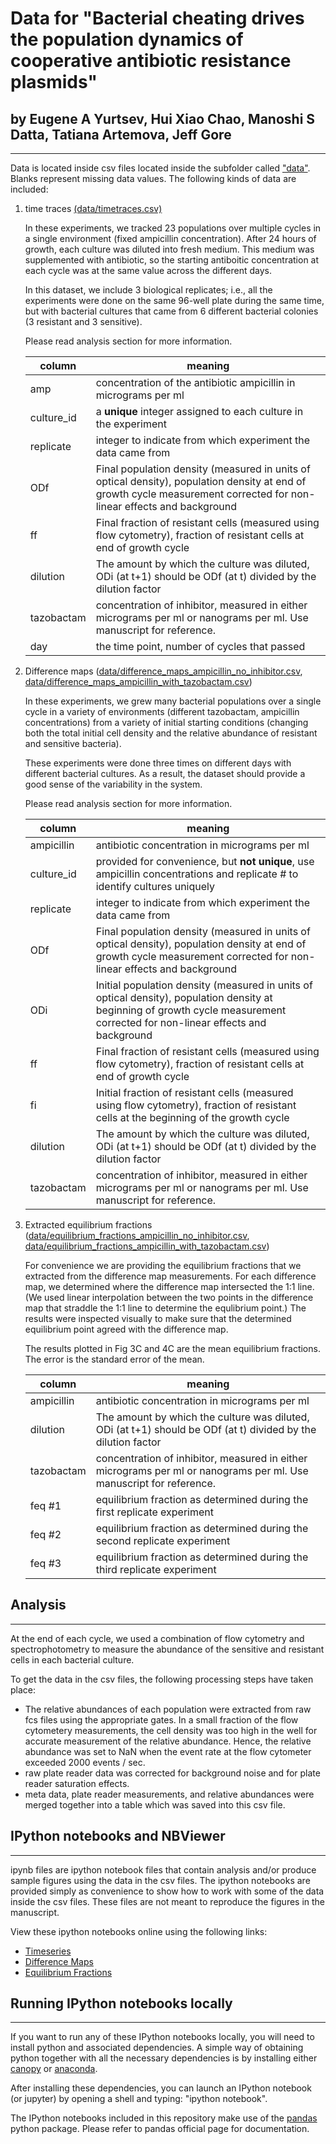 # Data for "Bacterial cheating drives the population dynamics of cooperative antibiotic resistance plasmids" 
## by Eugene A Yurtsev, Hui Xiao Chao, Manoshi S Datta, Tatiana Artemova, Jeff Gore
--------------------------------------------------------------------------------------------

Data is located inside csv files located inside the subfolder called ["data"](https://github.com/eyurtsev/bacterial_cheating/blob/master/data/). Blanks
represent missing data values. The following kinds of data are included:

1. time traces [(data/timetraces.csv)](https://github.com/eyurtsev/bacterial_cheating/blob/master/data/timetraces.csv)

    In these experiments, we tracked 23 populations over multiple cycles in a
    single environment (fixed ampicillin concentration). After 24 hours of
    growth, each culture was diluted into fresh medium. This medium was
    supplemented with antibiotic, so the starting antiboitic concentration at
    each cycle was at the same value across the different days.

    In this dataset, we include 3 biological replicates; i.e., all the
    experiments were done on the same 96-well plate during the same time, but
    with bacterial cultures that came from 6 different bacterial colonies (3
    resistant and 3 sensitive).

    Please read analysis section for more information.

    | column     | meaning                                                                                                                                                                         |
    |------------|---------------------------------------------------------------------------------------------------------------------------------------------------------------------------------|
    | amp        | concentration of the antibiotic ampicillin in micrograms per ml                                                                                                                                   |
    | culture_id | a **unique** integer assigned to each culture in the experiment                                                                               |
    | replicate  | integer to indicate from which experiment the data came from                                                                                                                    |
    | ODf        | Final population density (measured in units of optical density), population density at end of growth cycle  measurement corrected for non-linear effects and background         |
    | ff         | Final fraction of resistant cells (measured using flow cytometry), fraction of resistant cells at end of growth cycle                                                           |
    | dilution   | The amount by which the culture was diluted, ODi (at t+1) should be ODf (at t) divided by the dilution factor                                                                   |
    | tazobactam | concentration of inhibitor,  measured in either micrograms per ml or nanograms per ml.  Use manuscript for reference.                                                           |
    | day        | the time point, number of cycles that passed



2. Difference maps ([data/difference_maps_ampicillin_no_inhibitor.csv](https://github.com/eyurtsev/bacterial_cheating/blob/master/data/difference_maps_ampicillin_no_inhibitor.csv),
                    [data/difference_maps_ampicillin_with_tazobactam.csv](https://github.com/eyurtsev/bacterial_cheating/blob/master/data/difference_maps_ampicillin_with_tazobactam.csv))

    In these experiments, we grew many bacterial populations over a single cycle in
    a variety of environments (different tazobactam, ampicillin concentrations)
    from a variety of initial starting conditions (changing both the total initial
    cell density and the relative abundance of resistant and sensitive bacteria). 

    These experiments were done three times on different days with different
    bacterial cultures. As a result, the dataset should provide a good sense of
    the variability in the system.

    Please read analysis section for more information.

    | column     | meaning                                                                                                                                                                         |
    |------------|---------------------------------------------------------------------------------------------------------------------------------------------------------------------------------|
    | ampicillin | antibiotic concentration in micrograms per ml                                                                                                                                   |
    | culture_id | provided for convenience, but **not unique**, use ampicillin concentrations and replicate # to identify cultures uniquely                                                                               |
    | replicate  | integer to indicate from which experiment the data came from                                                                                                                    |
    | ODf        | Final population density (measured in units of optical density), population density at end of growth cycle  measurement corrected for non-linear effects and background         |
    | ODi        | Initial population density (measured in units of optical density), population density at beginning of growth cycle  measurement corrected for non-linear effects and background |
    | ff         | Final fraction of resistant cells (measured using flow cytometry), fraction of resistant cells at end of growth cycle                                                           |
    | fi         | Initial fraction of resistant cells (measured using flow cytometry), fraction of resistant cells at the beginning of the growth cycle                                           |
    | dilution   | The amount by which the culture was diluted, ODi (at t+1) should be ODf (at t) divided by the dilution factor                                                                   |
    | tazobactam | concentration of inhibitor,  measured in either micrograms per ml or nanograms per ml.  Use manuscript for reference.                                                           |

3. Extracted equilibrium fractions ([data/equilibrium_fractions_ampicillin_no_inhibitor.csv](https://github.com/eyurtsev/bacterial_cheating/blob/master/data/equilibrium_fractions_ampicillin_no_inhibitor.csv), 
[data/equilibrium_fractions_ampicillin_with_tazobactam.csv](https://github.com/eyurtsev/bacterial_cheating/blob/master/data/equilibrium_fractions_ampicillin_with_tazobactam.csv))

    For convenience we are providing the equilibrium fractions that we extracted
    from the difference map measurements. For each difference map, we determined
    where the difference map intersected the 1:1 line. (We used linear
    interpolation between the two points in the difference map that straddle the
    1:1 line to determine the equlibrium point.) The results were inspected
    visually to make sure that the determined equilibrium point agreed with the
    difference map.

    The results plotted in Fig 3C and 4C are the mean equilibrium fractions. The
    error is the standard error of the mean. 

    | column     | meaning                                                                                                                                                                         |
    |------------|---------------------------------------------------------------------------------------------------------------------------------------------------------------------------------|
    | ampicillin | antibiotic concentration in micrograms per ml                                                                                                                                   |
    | dilution   | The amount by which the culture was diluted, ODi (at t+1) should be ODf (at t) divided by the dilution factor                                                                   |
    | tazobactam | concentration of inhibitor,  measured in either micrograms per ml or nanograms per ml.  Use manuscript for reference.                                                           |
    | feq #1     | equilibrium fraction as determined during the first replicate experiment              |
    | feq #2     | equilibrium fraction as determined during the second replicate experiment             |
    | feq #3     | equilibrium fraction as determined during the third replicate experiment              |


## Analysis
--------------------------------------------------------------------------------------------

At the end of each cycle, we used a combination of flow cytometry and spectrophotometry to measure the
abundance of the sensitive and resistant cells in each bacterial culture. 

To get the data in the csv files, the following processing steps have taken place:

* The relative abundances of each population were extracted from raw fcs files using the appropriate gates. In a small fraction of the flow cytometery measurements, the cell density was too high in the well for accurate measurement of the relative abundance. Hence, the relative abundance was set to NaN when the event rate at the flow cytometer exceeded 2000 events / sec. 
* raw plate reader data was corrected for background noise and for plate reader saturation effects.
* meta data, plate reader measurements, and relative abundances were merged together into a table which was saved into this csv file.

## IPython notebooks and NBViewer
--------------------------------------------------------------------------------------------

ipynb files are ipython notebook files that contain analysis and/or produce
sample figures using the data in the csv files. The ipython notebooks are
provided simply as convenience to show how to work with some of the data inside
the csv files. These files are not meant to reproduce the figures in the
manuscript.

View these ipython notebooks online using the following links:

* [Timeseries](https://github.com/eyurtsev/bacterial_cheating/blob/master/timeseries.ipynb)
* [Difference Maps](https://github.com/eyurtsev/bacterial_cheating/blob/master/difference_maps.ipynb)
* [Equilibrium Fractions](https://github.com/eyurtsev/bacterial_cheating/blob/master/equilibrium_fractions.ipynb)

## Running IPython notebooks locally
--------------------------------------------------------------------------------------------

If you want to run any of these IPython notebooks locally, you will need to
install python and associated dependencies. A simple way of obtaining python
together with all the necessary dependencies is by installing either
[canopy](https://www.enthought.com/products/canopy/) or
[anaconda](https://store.continuum.io/cshop/anaconda/).

After installing these dependencies, you can launch an IPython notebook (or jupyter) by opening a shell
and typing: "ipython notebook".

The IPython notebooks included in this repository make use of the
[pandas](http://pandas.pydata.org/) python package. Please refer to pandas
official page for documentation.
